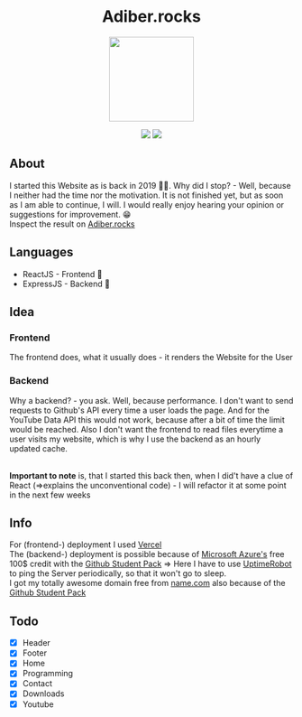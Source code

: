 <h1 align="center">Adiber.rocks</h1>
<p align="center">
  <img src="https://i.ibb.co/mXzk6y8/pbAli.png" align="center" width="150px" />
</p>
<p align="center">
  <img src="https://img.shields.io/website?down_color=red&down_message=down&style=for-the-badge&up_color=green&up_message=up&url=https%3A%2F%2Fadiber.rocks" />
  <img src="https://img.shields.io/github/last-commit/0Adiber/adiber-web?color=blueviolet&label=faul%20seit&style=for-the-badge" />
 </p>

## About
I started this Website as is back in 2019 👴🏻. Why did I stop? - Well, because I neither had the time nor the motivation. It is not finished yet, but as soon as I am able to continue, I will. I would really enjoy hearing your opinion or suggestions for improvement. 😁
<br>Inspect the result on [Adiber.rocks](https://adiber.rocks)

## Languages
- ReactJS - Frontend 🎨
- ExpressJS - Backend 🧰

## Idea
### Frontend
The frontend does, what it usually does - it renders the Website for the User

### Backend
Why a backend? - you ask. Well, because performance. I don't want to send requests to Github's API every time a user loads the page. And for the YouTube Data API this would not work, because after a bit of time the limit would be reached. Also I don't want the frontend to read files everytime a user visits my website, which is why I use the backend as an hourly updated cache.

<br>**Important to note** is, that I started this back then, when I did't have a clue of React (=>explains the unconventional code) - I will refactor it at some point in the next few weeks

## Info
For (frontend-) deployment I used [Vercel](https://vercel.com/)
<br>The (backend-) deployment is possible because of [Microsoft Azure's](https://azure.microsoft.com/de-de/free/students/) free 100$ credit with the [Github Student Pack](https://education.github.com/pack) => Here I have to use [UptimeRobot](https://uptimerobot.com/) to ping the Server periodically, so that it won't go to sleep.
<br>I got my totally awesome domain free from [name.com](https://name.com) also because of the [Github Student Pack](https://education.github.com/pack)

## Todo
- [x] Header
- [x] Footer
- [x] Home
- [x] Programming
- [x] Contact
- [x] Downloads
- [x] Youtube
